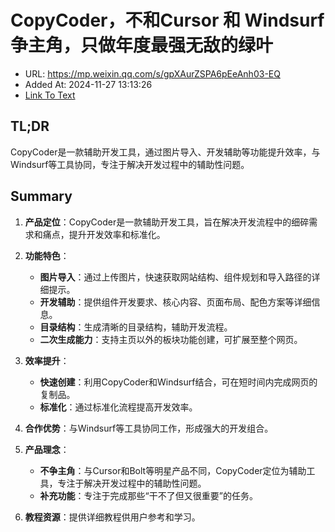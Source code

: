 # CopyCoder，不和Cursor 和 Windsurf 争主角，只做年度最强无敌的绿叶
- URL: https://mp.weixin.qq.com/s/gpXAurZSPA6pEeAnh03-EQ
- Added At: 2024-11-27 13:13:26
- [Link To Text](2024-11-27-copycoder，不和cursor-和-windsurf-争主角，只做年度最强无敌的绿叶_raw.md)

## TL;DR
CopyCoder是一款辅助开发工具，通过图片导入、开发辅助等功能提升效率，与Windsurf等工具协同，专注于解决开发过程中的辅助性问题。

## Summary
1. **产品定位**：CopyCoder是一款辅助开发工具，旨在解决开发流程中的细碎需求和痛点，提升开发效率和标准化。

2. **功能特色**：
   - **图片导入**：通过上传图片，快速获取网站结构、组件规划和导入路径的详细提示。
   - **开发辅助**：提供组件开发要求、核心内容、页面布局、配色方案等详细信息。
   - **目录结构**：生成清晰的目录结构，辅助开发流程。
   - **二次生成能力**：支持主页以外的板块功能创建，可扩展至整个网页。

3. **效率提升**：
   - **快速创建**：利用CopyCoder和Windsurf结合，可在短时间内完成网页的复制品。
   - **标准化**：通过标准化流程提高开发效率。

4. **合作优势**：与Windsurf等工具协同工作，形成强大的开发组合。

5. **产品理念**：
   - **不争主角**：与Cursor和Bolt等明星产品不同，CopyCoder定位为辅助工具，专注于解决开发过程中的辅助性问题。
   - **补充功能**：专注于完成那些“干不了但又很重要”的任务。

6. **教程资源**：提供详细教程供用户参考和学习。
